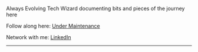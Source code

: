 Always Evolving Tech Wizard documenting bits and pieces of the journey here

Follow along here: [Under Maintenance](https://github.com/SagarSubedi10)

Network with me: [LinkedIn](https://www.linkedin.com/in/sagarsubedi/)

----------------------------------------------------------
